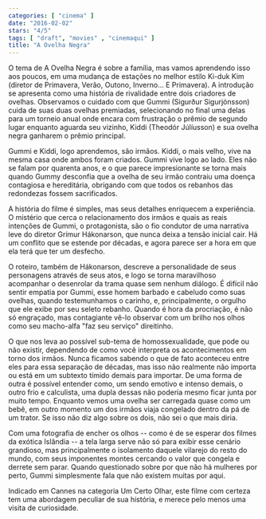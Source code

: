 ```yaml
---
categories: [ "cinema" ]
date: "2016-02-02"
stars: "4/5"
tags: [ "draft", "movies" , "cinemaqui" ]
title: "A Ovelha Negra"
---
```

O tema de A Ovelha Negra é sobre a família, mas vamos aprendendo
isso aos poucos, em uma mudança de estações no melhor estilo Ki-duk
Kim (diretor de Primavera, Verão, Outono, Inverno... E Primavera). A
introdução se apresenta como uma história de rivalidade entre dois
criadores de ovelhas. Observamos o cuidado com que Gummi (Sigurður
Sigurjónsson) cuida de suas duas ovelhas premiadas, selecionando no
final uma delas para um torneio anual onde encara com frustração o
prêmio de segundo lugar enquanto aguarda seu vizinho, Kiddi (Theodór
Júlíusson) e sua ovelha negra ganharem o prêmio principal.

Gummi e Kiddi, logo aprendemos, são irmãos. Kiddi, o mais velho, vive
na mesma casa onde ambos foram criados. Gummi vive logo ao lado. Eles
não se falam por quarenta anos, e o que parece impresionante se torna
mais quando Gummy desconfia que a ovelha de seu irmão contraiu uma
doença contagiosa e hereditária, obrigando com que todos os rebanhos
das redondezas fossem sacrificados.

A história do filme é simples, mas seus detalhes enriquecem a
experiência. O mistério que cerca o relacionamento dos irmãos e
quais as reais intenções de Gummi, o protagonista, são o fio condutor
de uma narrativa leve do diretor Grímur Hákonarson, que nunca deixa
a tensão inicial cair. Há um conflito que se estende por décadas,
e agora parece ser a hora em que ela terá que ter um desfecho.

O roteiro, também de Hákonarson, descreve a personalidade de seus
personagens através de seus atos, e logo se torna maravilhoso acompanhar
o desenrolar da trama quase sem nenhum diálogo. É difícil não sentir
empatia por Gummi, esse homem barbado e cabeludo como suas ovelhas,
quando testemunhamos o carinho, e, principalmente, o orgulho que ele
exibe por seu seleto rebanho. Quando é hora da procriação, é não
só engraçado, mas contagiante vê-lo observar com um brilho nos olhos
como seu macho-alfa "faz seu serviço" direitinho.

O que nos leva ao possível sub-tema de homossexualidade, que pode ou não
existir, dependendo de como você interpreta os acontecimentos em torno
dos irmãos. Nunca ficamos sabendo o que de fato aconteceu entre eles
para essa separação de décadas, mas isso não realmente não importa
ou está em um subtexto tímido demais para importar. De uma forma de
outra é possível entender como, um sendo emotivo e intenso demais, o
outro frio e calculista, uma dupla dessas não poderia mesmo ficar junta
por muito tempo. Enquanto vemos uma ovelha ser carregada quase como um
bebê, em outro momento um dos irmãos viaja congelado dentro da pá de um
trator. Se isso não diz algo sobre os dois, não sei o que mais diria.

Com uma fotografia de encher os olhos -- como é de se esperar dos filmes
da exótica Islândia -- a tela larga serve não só para exibir esse
cenário grandioso, mas principalmente o isolamento daquele vilarejo do
resto do mundo, com seus imponentes montes cercando o valor que congela
e derrete sem parar. Quando questionado sobre por que não há mulheres
por perto, Gummi simplesmente fala que não existem muitas por aqui.

Indicado em Cannes na categoria Um Certo Olhar, este filme com certeza
tem uma abordagem peculiar de sua história, e merece pelo menos uma
visita de curiosidade.
